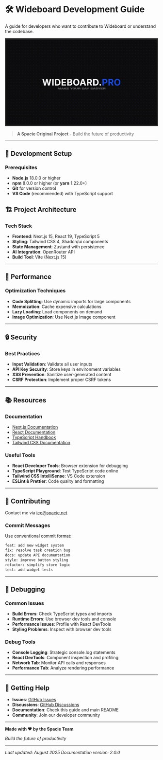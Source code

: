 # 🛠️ Wideboard Development Guide

A guide for developers who want to contribute to Wideboard or understand the codebase.

![Wideboard Hero](https://raw.githubusercontent.com/abdvlrqhman/wideboard/refs/heads/main/assets/images/image.png)

> **A Spacie Original Project** - Build the future of productivity

---

## 🚀 Development Setup

### Prerequisites
- **Node.js** 18.0.0 or higher
- **npm** 8.0.0 or higher (or **yarn** 1.22.0+)
- **Git** for version control
- **VS Code** (recommended) with TypeScript support


## 🏗️ Project Architecture

### Tech Stack
- **Frontend**: Next.js 15, React 19, TypeScript 5
- **Styling**: Tailwind CSS 4, Shadcn/ui components
- **State Management**: Zustand with persistence
- **AI Integration**: OpenRouter API
- **Build Tool**: Vite (Next.js 15)

---

## 🚀 Performance

### Optimization Techniques
- **Code Splitting**: Use dynamic imports for large components
- **Memoization**: Cache expensive calculations
- **Lazy Loading**: Load components on demand
- **Image Optimization**: Use Next.js Image component

---

## 🔒 Security

### Best Practices
- **Input Validation**: Validate all user inputs
- **API Key Security**: Store keys in environment variables
- **XSS Prevention**: Sanitize user-generated content
- **CSRF Protection**: Implement proper CSRF tokens

---

## 📚 Resources

### Documentation
- [Next.js Documentation](https://nextjs.org/docs)
- [React Documentation](https://react.dev)
- [TypeScript Handbook](https://www.typescriptlang.org/docs)
- [Tailwind CSS Documentation](https://tailwindcss.com/docs)

### Useful Tools
- **React Developer Tools**: Browser extension for debugging
- **TypeScript Playground**: Test TypeScript code online
- **Tailwind CSS IntelliSense**: VS Code extension
- **ESLint & Prettier**: Code quality and formatting

---

## 🤝 Contributing

Contact me via ice@spacie.net

### Commit Messages
Use conventional commit format:
```
feat: add new widget system
fix: resolve task creation bug
docs: update API documentation
style: improve button styling
refactor: simplify store logic
test: add widget tests
```

---

## 🐛 Debugging

### Common Issues
- **Build Errors**: Check TypeScript types and imports
- **Runtime Errors**: Use browser dev tools and console
- **Performance Issues**: Profile with React DevTools
- **Styling Problems**: Inspect with browser dev tools

### Debug Tools
- **Console Logging**: Strategic console.log statements
- **React DevTools**: Component inspection and profiling
- **Network Tab**: Monitor API calls and responses
- **Performance Tab**: Analyze rendering performance

---

## 🚀 Getting Help

- **Issues**: [GitHub Issues](https://github.com/yourusername/wideboard/issues)
- **Discussions**: [GitHub Discussions](https://github.com/yourusername/wideboard/discussions)
- **Documentation**: Check this guide and main README
- **Community**: Join our developer community

---

**Made with ❤️ by the Spacie Team**

*Build the future of productivity*

---

*Last updated: August 2025*
*Documentation version: 2.0.0*
